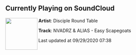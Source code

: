 ## Currently Playing on SoundCloud

[<img align="left" width="100" src="https://i1.sndcdn.com/artworks-2BjFUQNXjm1YqzCj-W0gg9A-t50x50.jpg">](https://soundcloud.com/discipleroundtable/easyscapegoats?in=discipleroundtable/sets/nomoreheroezep)

**Artist**: Disciple Round Table 

**Track**: NVADRZ & ALIAS - Easy Scapegoats

Last updated at 09/29/2020 07:38
